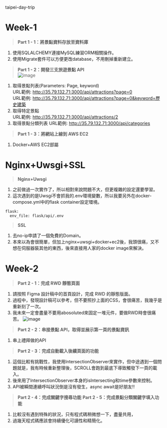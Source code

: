 taipei-day-trip

# Week-1 
> **Part 1 - 1：將景點資料存放⾄資料庫**  
1. 使用SQLALCHEMY連接MySQL練習ORM相關操作。
2. 使用Migrate套件可以方便更改database，不用刪掉重新建立。

> **Part 1 - 2：開發三支旅遊景點 API**  
> ![image](https://user-images.githubusercontent.com/108926305/201838786-4e439c0c-fbb2-49d0-8893-cee8ce6b3309.png)

1. 取得景點列表(Parameters: Page, keyword)  
URL範例: http://35.79.132.71:3000/api/attractions?page=0  
URL範例: http://35.79.132.71:3000/api/attractions?page=0&keyword=歷史建築 
2. 取得特定景點  
URL範例: http://35.79.132.71:3000/api/attractions/2
3. 取得景點分類列表
URL範例: http://35.79.132.71:3000/api/categories  

> **Part 1 - 3：將網站上線到 AWS EC2**
1. Docker+AWS EC2部屬 


# Nginx+Uwsgi+SSL 
> **Nginx+Uwsgi** 
1. 之前做過一次實作了，所以相對來說問題不大，但更複雜的設定還要學習。
2. 這次遇到的是Uwsgi不會抓我的.env環境變數，所以我要另外在docker-compose.yml中的flask container設定環境。
```
flask:
  env_file: flask/api/.env
```  
> **SSL** 
1. 去no-ip申請了一個免費的Domain。
2. 本來以為會很簡單，但加上nginx+uwsgi+docker+ec2後，我頭很痛，又不想在伺服器裝其他的東西，後來直接用人家的docker image來解決。


# Week-2 
> **Part 2 - 1：完成 RWD 靜態⾴⾯** 
1. 請按照 Figma 設計稿中的⾸⾴設計，完成 RWD 的靜態版⾯。 
2. 過程中，發現設計稿可以參考，但不要照抄上面的CSS，會很痛苦，我幾乎是重新刻了一次。 
3. 我未來一定會盡量不要用abosoluted來固定一堆元件，要做RWD時會很痛苦。
![image](https://user-images.githubusercontent.com/108926305/203489275-97d8445d-eb3d-4216-9002-0a9f69d61dea.png)


> **Part 2 - 2：串接景點 API，取得並展⽰第⼀⾴的景點資訊** 
1. 串上禮拜做的API  

> **Part 2 - 3：完成⾃動載入後續⾴⾯的功能** 
1. 這個比較有挑戰性，我使用IntersectionObserver來實作，但中途遇到一個問題就是，我有時候重新整理後，SCROLL會跑到最底下導致觸發下一頁的載入。
2. 後來用了IntersectionObserver本身的isIntersecting和time參數來控制。
3. API被瞬間連續呼叫狀況倒是沒有發生，async await是好朋友!!

> **Part 2 - 4：完成關鍵字搜尋功能** 
> **Part 2 - 5：完成景點分類關鍵字填入功能**
1. 比較沒有遇到特殊的狀況，只有程式碼稍微想一下，盡量共用，
2. 過幾天程式碼應該會持續優化可讀性和精簡化。

